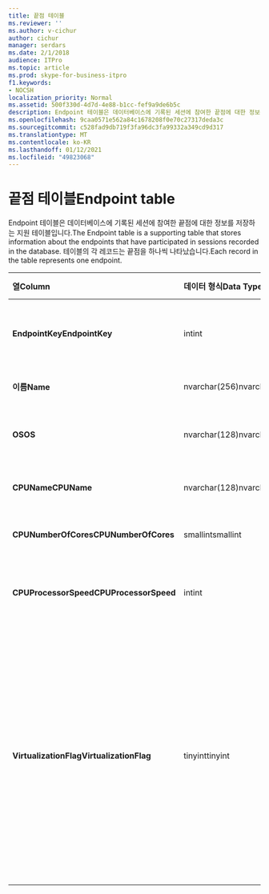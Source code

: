 ```yaml
---
title: 끝점 테이블
ms.reviewer: ''
ms.author: v-cichur
author: cichur
manager: serdars
ms.date: 2/1/2018
audience: ITPro
ms.topic: article
ms.prod: skype-for-business-itpro
f1.keywords:
- NOCSH
localization_priority: Normal
ms.assetid: 500f330d-4d7d-4e88-b1cc-fef9a9de6b5c
description: Endpoint 테이블은 데이터베이스에 기록된 세션에 참여한 끝점에 대한 정보를 저장하는 지원 테이블입니다. 테이블의 각 레코드는 끝점을 하나씩 나타났습니다.
ms.openlocfilehash: 9caa0571e562a84c1678208f0e70c27317deda3c
ms.sourcegitcommit: c528fad9db719f3fa96dc3fa99332a349cd9d317
ms.translationtype: MT
ms.contentlocale: ko-KR
ms.lasthandoff: 01/12/2021
ms.locfileid: "49823068"
---
```

# <a name="endpoint-table"></a><span data-ttu-id="cc12a-104">끝점 테이블</span><span class="sxs-lookup"><span data-stu-id="cc12a-104">Endpoint table</span></span>
 
<span data-ttu-id="cc12a-105">Endpoint 테이블은 데이터베이스에 기록된 세션에 참여한 끝점에 대한 정보를 저장하는 지원 테이블입니다.</span><span class="sxs-lookup"><span data-stu-id="cc12a-105">The Endpoint table is a supporting table that stores information about the endpoints that have participated in sessions recorded in the database.</span></span> <span data-ttu-id="cc12a-106">테이블의 각 레코드는 끝점을 하나씩 나타났습니다.</span><span class="sxs-lookup"><span data-stu-id="cc12a-106">Each record in the table represents one endpoint.</span></span>
  
|<span data-ttu-id="cc12a-107">**열**</span><span class="sxs-lookup"><span data-stu-id="cc12a-107">**Column**</span></span>|<span data-ttu-id="cc12a-108">**데이터 형식**</span><span class="sxs-lookup"><span data-stu-id="cc12a-108">**Data Type**</span></span>|<span data-ttu-id="cc12a-109">**키/인덱스**</span><span class="sxs-lookup"><span data-stu-id="cc12a-109">**Key/Index**</span></span>|<span data-ttu-id="cc12a-110">**세부 정보**</span><span class="sxs-lookup"><span data-stu-id="cc12a-110">**Details**</span></span>|
|:-----|:-----|:-----|:-----|
|<span data-ttu-id="cc12a-111">**EndpointKey**</span><span class="sxs-lookup"><span data-stu-id="cc12a-111">**EndpointKey**</span></span> <br/> |<span data-ttu-id="cc12a-112">int</span><span class="sxs-lookup"><span data-stu-id="cc12a-112">int</span></span>  <br/> |<span data-ttu-id="cc12a-113">Primary</span><span class="sxs-lookup"><span data-stu-id="cc12a-113">Primary</span></span>  <br/> |<span data-ttu-id="cc12a-114">이 끝점을 식별하는 고유 번호입니다.</span><span class="sxs-lookup"><span data-stu-id="cc12a-114">Unique number identifying this endpoint.</span></span>  <br/> |
|<span data-ttu-id="cc12a-115">**이름**</span><span class="sxs-lookup"><span data-stu-id="cc12a-115">**Name**</span></span> <br/> |<span data-ttu-id="cc12a-116">nvarchar(256)</span><span class="sxs-lookup"><span data-stu-id="cc12a-116">nvarchar(256)</span></span>  <br/> |<span data-ttu-id="cc12a-117">고유</span><span class="sxs-lookup"><span data-stu-id="cc12a-117">Unique</span></span>  <br/> |<span data-ttu-id="cc12a-118">끝점 이름입니다.</span><span class="sxs-lookup"><span data-stu-id="cc12a-118">Endpoint name.</span></span>  <br/> |
|<span data-ttu-id="cc12a-119">**OS**</span><span class="sxs-lookup"><span data-stu-id="cc12a-119">**OS**</span></span> <br/> |<span data-ttu-id="cc12a-120">nvarchar(128)</span><span class="sxs-lookup"><span data-stu-id="cc12a-120">nvarchar(128)</span></span>  <br/> | <br/> |<span data-ttu-id="cc12a-121">끝점의 운영 체제(OS)입니다.</span><span class="sxs-lookup"><span data-stu-id="cc12a-121">Operating system (OS) of the endpoint.</span></span>  <br/> |
|<span data-ttu-id="cc12a-122">**CPUName**</span><span class="sxs-lookup"><span data-stu-id="cc12a-122">**CPUName**</span></span> <br/> |<span data-ttu-id="cc12a-123">nvarchar(128)</span><span class="sxs-lookup"><span data-stu-id="cc12a-123">nvarchar(128)</span></span>  <br/> ||<span data-ttu-id="cc12a-124">끝점의 CPU 이름입니다.</span><span class="sxs-lookup"><span data-stu-id="cc12a-124">CPU name of the endpoint.</span></span>  <br/> |
|<span data-ttu-id="cc12a-125">**CPUNumberOfCores**</span><span class="sxs-lookup"><span data-stu-id="cc12a-125">**CPUNumberOfCores**</span></span> <br/> |<span data-ttu-id="cc12a-126">smallint</span><span class="sxs-lookup"><span data-stu-id="cc12a-126">smallint</span></span>  <br/> ||<span data-ttu-id="cc12a-127">끝점의 CPU 코어 수입니다.</span><span class="sxs-lookup"><span data-stu-id="cc12a-127">Number of CPU cores of the endpoint.</span></span>  <br/> |
|<span data-ttu-id="cc12a-128">**CPUProcessorSpeed**</span><span class="sxs-lookup"><span data-stu-id="cc12a-128">**CPUProcessorSpeed**</span></span> <br/> |<span data-ttu-id="cc12a-129">int</span><span class="sxs-lookup"><span data-stu-id="cc12a-129">int</span></span>  <br/> ||<span data-ttu-id="cc12a-130">끝점의 CPU 프로세서 속도입니다.</span><span class="sxs-lookup"><span data-stu-id="cc12a-130">CPU processor speed of the endpoint.</span></span>  <br/> |
|<span data-ttu-id="cc12a-131">**VirtualizationFlag**</span><span class="sxs-lookup"><span data-stu-id="cc12a-131">**VirtualizationFlag**</span></span> <br/> |<span data-ttu-id="cc12a-132">tinyint</span><span class="sxs-lookup"><span data-stu-id="cc12a-132">tinyint</span></span>  <br/> || <span data-ttu-id="cc12a-133">시스템이 가상화된 환경에서 실행 중인지 나타내는 비트 플래그입니다.</span><span class="sxs-lookup"><span data-stu-id="cc12a-133">Bit flag that indicates if the system is running in a virtualized environment:</span></span> <br/>  <span data-ttu-id="cc12a-134">0x0000 - 없음</span><span class="sxs-lookup"><span data-stu-id="cc12a-134">0x0000 - None</span></span> <br/>  <span data-ttu-id="cc12a-135">0x0001 - HyperV</span><span class="sxs-lookup"><span data-stu-id="cc12a-135">0x0001 - HyperV</span></span> <br/>  <span data-ttu-id="cc12a-136">0x0002 - VMWare</span><span class="sxs-lookup"><span data-stu-id="cc12a-136">0x0002 - VMWare</span></span> <br/>  <span data-ttu-id="cc12a-137">0x0004 - 가상 PC</span><span class="sxs-lookup"><span data-stu-id="cc12a-137">0x0004 - Virtual PC</span></span> <br/>  <span data-ttu-id="cc12a-138">0x0008 - Xen PC</span><span class="sxs-lookup"><span data-stu-id="cc12a-138">0x0008 - Xen PC</span></span> <br/> |
   

